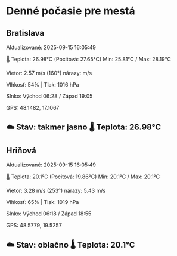 ﻿# Denné počasie pre mestá

## Bratislava
Aktualizované: 2025-09-15 16:05:49

🌡️ Teplota: 26.98°C 
(Pocitová: 27.65°C)
Min: 25.81°C / Max: 28.19°C

Vietor: 2.57 m/s    (160°) 
nárazy:  m/s

Vlhkosť: 54% | Tlak: 1016 hPa

Slnko: Východ 06:28 / Západ 19:05

GPS: 48.1482, 17.1067

☁️ Stav: takmer jasno        🌡️ Teplota: 26.98°C
---

## Hriňová
Aktualizované: 2025-09-15 16:05:49

🌡️ Teplota: 20.1°C 
(Pocitová: 19.86°C)
Min: 20.1°C / Max: 20.1°C

Vietor: 3.28 m/s (253°)
nárazy: 5.43 m/s

Vlhkosť: 65% | Tlak: 1019 hPa

Slnko: Východ 06:18 / Západ 18:55

GPS: 48.5779, 19.5257

☁️ Stav: oblačno        🌡️ Teplota: 20.1°C
---
